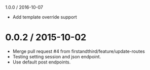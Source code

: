 
1.0.0 / 2016-10-07

  * Add template override support

0.0.2 / 2015-10-02
==================

  * Merge pull request #4 from firstandthird/feature/update-routes
  * Testing setting session and json endpoint.
  * Use default post endpoints.
